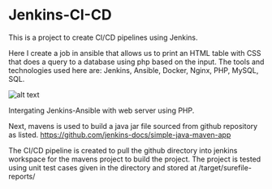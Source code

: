 # Jenkins-CI-CD
This is a project to create CI/CD pipelines using Jenkins.

Here I create a job in ansible that allows us to print an HTML table with CSS that does a query to a database using php based on the input.
The tools and technologies used here are: Jenkins, Ansible, Docker, Nginx, PHP, MySQL, SQL.

![alt text](https://user-images.githubusercontent.com/25315418/62814293-ea1fc480-badd-11e9-94a2-a17e38f5439a.PNG)

Intergating Jenkins-Ansible with web server using PHP.

Next, mavens is used to build a java jar file sourced from github repository as listed.
https://github.com/jenkins-docs/simple-java-maven-app

The CI/CD pipeline is created to pull the github directory into jenkins workspace for the mavens project to build the project. The project is tested using unit test cases given in the directory and stored at /target/surefile-reports/
